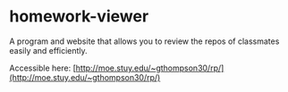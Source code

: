 # homework-viewer
A program and website that allows you to review the repos of classmates easily and efficiently.

Accessible here:
[http://moe.stuy.edu/~gthompson30/rp/](http://moe.stuy.edu/~gthompson30/rp/)
